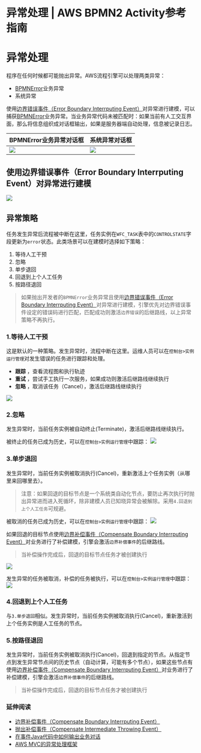 # 异常处理 | AWS BPMN2 Activity参考指南

# 异常处理

程序在任何时候都可能抛出异常。AWS流程引擎可以处理两类异常：

  * [BPMNError](<https://docs.awspaas.com/api/aws-api-javadoc/com/actionsoft/exception/BPMNError.html>)业务异常
  * 系统异常

使用[边界错误事件（Error Boundary Interrputing Event）](<https://docs.awspaas.com/reference-guide/aws-paas-process-event-reference-guide/boundaryevents/error_boundary_interrputing_event.html>)对异常进行建模，可以捕获[BPMNError](<https://docs.awspaas.com/api/aws-api-javadoc/com/actionsoft/exception/BPMNError.html>)业务异常。当业务异常代码未被匹配时：如果当前有人工交互界面，那么将信息组织成对话框输出，如果是服务器端自动处理，信息被记录日志。

BPMNError业务异常对话框 | 系统异常对话框  
---|---  
![](https://docs.awspaas.com/reference-guide/aws-paas-process-activity-reference-guide/service_task/alert1.png) | ![](https://docs.awspaas.com/reference-guide/aws-paas-process-activity-reference-guide/service_task/alert2.png)  
使用边界错误事件（Error Boundary Interrputing Event）对异常进行建模  
---  
![](https://docs.awspaas.com/reference-guide/aws-paas-process-activity-reference-guide/service_task/catch-errorcode.png)  
  
## 异常策略

任务发生异常后流程被中断在这里，任务实例在`WFC_TASK`表中的`CONTROLSTATE`字段更新为`error`状态。此类场景可以在建模时选择如下策略：

  1. 等待人工干预
  2. 忽略
  3. 单步退回
  4. 回退到上个人工任务
  5. 按路径退回

> 如果抛出开发者的`BPMNError`业务异常且使用[边界错误事件（Error Boundary Interrputing Event）](<https://docs.awspaas.com/reference-guide/aws-paas-process-event-reference-guide/boundaryevents/error_boundary_interrputing_event.html>)对异常进行建模，引擎优先对边界错误事件设定的错误码进行匹配，匹配成功则激活`边界错误`的后继路线，以上异常策略不再执行。

### 1.等待人工干预

这是默认的一种策略。发生异常时，流程中断在这里。运维人员可以在`控制台>实例运行管理`对发生错误的任务进行跟踪和处理。

  * **跟踪** ，查看流程图和执行轨迹
  * **重试** ，尝试手工执行一次服务，如果成功则激活后继路线继续执行
  * **忽略** ，取消该任务（Cancel），激活后继路线继续执行

![](https://docs.awspaas.com/reference-guide/aws-paas-process-activity-reference-guide/service_task/1.png)

### 2.忽略

发生异常时，当前任务实例被自动终止(Terminate)，激活后继路线继续执行。

被终止的任务已成为历史，可以在`控制台>实例运行管理`中跟踪： ![](https://docs.awspaas.com/reference-guide/aws-paas-process-activity-reference-guide/service_task/2.png)

### 3.单步退回

发生异常时，当前任务实例被取消执行(Cancel)，重新激活上个任务实例（从哪里来回哪里去）。

> 注意：如果回退的目标节点是一个系统类自动化节点，要防止再次执行时抛出异常进而进入死循环，除非建模人员已知晓异常会被解除。采用`4.回退到上个人工任务`可规避。

被取消的任务已成为历史，可以在`控制台>实例运行管理`中跟踪： ![](https://docs.awspaas.com/reference-guide/aws-paas-process-activity-reference-guide/service_task/3.png)

如果回退的目标节点使用[边界补偿事件（Compensate Boundary Interrputing Event）](<https://docs.awspaas.com/reference-guide/aws-paas-process-event-reference-guide/boundaryevents/compensate_boundary_interrputing_event.html>)对业务进行了补偿建模，引擎会激活`边界补偿事件`的后继路线。

> 当补偿操作完成后，回退的目标节点任务才被创建执行

![](https://docs.awspaas.com/reference-guide/aws-paas-process-activity-reference-guide/service_task/4.png)

发生异常的任务被取消，补偿的任务被执行，可以在`控制台>实例运行管理`中跟踪： ![](https://docs.awspaas.com/reference-guide/aws-paas-process-activity-reference-guide/service_task/5.png)

### 4.回退到上个人工任务

与`3.单步退回`相似。发生异常时，当前任务实例被取消执行(Cancel)，重新激活到上个任务实例是人工任务的节点。

### 5.按路径退回

发生异常时，当前任务实例被取消执行(Cancel)，回退到指定的节点。从指定节点到发生异常节点间的历史节点（自动计算，可能有多个节点），如果这些节点有使用[边界补偿事件（Compensate Boundary Interrputing Event）](<https://docs.awspaas.com/reference-guide/aws-paas-process-event-reference-guide/boundaryevents/compensate_boundary_interrputing_event.html>)对业务进行了补偿建模，引擎会激活`边界补偿事件`的后继路线。

> 当补偿操作完成后，回退的目标节点任务才被创建执行

### 延伸阅读

  * [边界补偿事件（Compensate Boundary Interrputing Event）](<https://docs.awspaas.com/reference-guide/aws-paas-process-event-reference-guide/boundaryevents/compensate_boundary_interrputing_event.html>)
  * [抛出补偿事件（Compensate Intermediate Throwing Event）](<https://docs.awspaas.com/reference-guide/aws-paas-process-event-reference-guide/intermediateevents/compensate_intermediate_throwing_event.html>)
  * [在事件Java代码中如何输出业务对话](<https://docs.awspaas.com/reference-guide/aws-paas-process-listener-reference-guide/appendix/message.html>)
  * [AWS MVC的异常处理框架](<https://docs.awspaas.com/reference-guide/aws-paas-mvc-reference-guide/exception/README.html>)